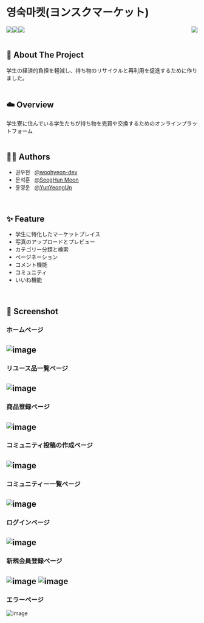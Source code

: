 # 영숙마켓(ヨンスクマーケット)
<img src="https://hits.seeyoufarm.com/api/count/incr/badge.svg?url=https%3A%2F%2Fgithub.com%2Fwoohyeon-dev%2Fused-goods-market&count_bg=%237FAE5B&title_bg=%23555555&icon=&icon_color=%23E7E7E7&title=hits&edge_flat=false" align="right">
<span align="left">
  <img src="https://img.shields.io/badge/Express-000000?style=for-the-badge&logo=Express&logoColor=white"><img src="https://img.shields.io/badge/MySQL-4479A1?style=for-the-badge&logo=MySQL&logoColor=white"><img src="https://img.shields.io/badge/React-61DAFB?style=for-the-badge&logo=React&logoColor=white"><br>
</span>
<br>

## 📝 About The Project
学生の経済的負担を軽減し、持ち物のリサイクルと再利用を促進するために作りました。<br>
<br>

## ☁️ Overview
学生寮に住んでいる学生たちが持ち物を売買や交換するためのオンラインプラットフォーム<br>
<br>

## 👨‍💻 Authors
- 권우현 &nbsp;&nbsp;<a href="https://github.com/woohyeon-dev">@woohyeon-dev</a>
- 문석훈 &nbsp;&nbsp;<a href="https://github.com/Defiler1">@SeogHun Moon</a>
- 윤영운 &nbsp;&nbsp;<a href="https://github.com/YunYeongUn">@YunYeongUn</a>
<br>

## ✨ Feature
- 学生に特化したマーケットプレイス
- 写真のアップロードとプレビュー
- カテゴリー分類と検索
- ページネーション
- コメント機能
- コミュニティ
- いいね機能
<br>

## 📸 Screenshot
### ホームページ
![image](https://github.com/woohyeon-dev/used-goods-market/assets/97883403/7816b545-c395-4fc7-bf24-04d30a2f8144)
--------
### リユース品一覧ページ
![image](https://github.com/woohyeon-dev/used-goods-market/assets/97883403/146179b2-15c9-4655-84c1-e10f49d04c99)
--------
### 商品登録ページ
![image](https://github.com/woohyeon-dev/used-goods-market/assets/97883403/46d4a7b8-e98a-463d-b9af-8ab7c2dad05f)
--------
### コミュニティ投稿の作成ページ
![image](https://github.com/woohyeon-dev/used-goods-market/assets/97883403/21a3e74d-9ae5-41bc-9a27-82bb40257706)
--------
### コミュニティー一覧ページ
![image](https://github.com/woohyeon-dev/used-goods-market/assets/97883403/e46bc541-7d81-4558-8fb9-5b10137a6f84)
--------
### ログインページ
![image](https://github.com/woohyeon-dev/used-goods-market/assets/97883403/78dbaa8b-dcb1-468f-97b8-d4ffc58f21a6)
--------
### 新規会員登録ページ
![image](https://github.com/woohyeon-dev/used-goods-market/assets/97883403/47582350-41e4-4b2b-85ae-dd454b6a8429)
![image](https://github.com/woohyeon-dev/used-goods-market/assets/97883403/a15cad57-74ef-49a7-ab26-24da46db3489)
--------
### エラーページ
![image](https://github.com/woohyeon-dev/used-goods-market/assets/97883403/e241035f-fd09-489b-b08f-1373e2ba3490)<br>
<br>
